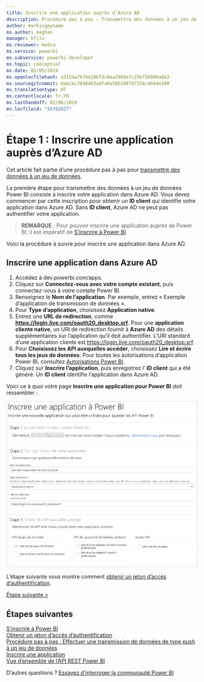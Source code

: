 ```yaml
---
title: Inscrire une application auprès d’Azure AD
description: Procédure pas à pas - Transmettre des données à un jeu de données - Inscrire une application auprès d’Azure AD
author: markingmyname
ms.author: maghan
manager: kfile
ms.reviewer: madia
ms.service: powerbi
ms.subservice: powerbi-developer
ms.topic: conceptual
ms.date: 02/05/2019
ms.openlocfilehash: a3154a7b74d196f3c0aa2969e7c25bf56000a662
ms.sourcegitcommit: 0abcbc7898463adfa6e50b348747256c4b94e360
ms.translationtype: HT
ms.contentlocale: fr-FR
ms.lasthandoff: 02/06/2019
ms.locfileid: "55762027"
---
```

# <a name="step-1-register-an-app-with-azure-ad"></a>Étape 1 : Inscrire une application auprès d’Azure AD

Cet article fait partie d’une procédure pas à pas pour [transmettre des données à un jeu de données](walkthrough-push-data.md).

La première étape pour transmettre des données à un jeu de données Power BI consiste à inscrire votre application dans Azure AD. Vous devez commencer par cette inscription pour obtenir un **ID client** qui identifie votre application dans Azure AD. Sans **ID client**, Azure AD ne peut pas authentifier votre application.

> **REMARQUE** : Pour pouvoir inscrire une application auprès de Power BI, il est impératif de [S’inscrire à Power BI](create-an-azure-active-directory-tenant.md).

Voici la procédure à suivre pour inscrire une application dans Azure AD.

## <a name="register-an-app-in-azure-ad"></a>Inscrire une application dans Azure AD

1. Accédez à dev.powerbi.com/apps.
2. Cliquez sur **Connectez-vous avec votre compte existant**, puis connectez-vous à votre compte Power BI.
3. Renseignez le **Nom de l’application**. Par exemple, entrez « Exemple d’application de transmission de données ».
4. Pour **Type d’application**, choisissez **Application native**.
5. Entrez une **URL de redirection**, comme **https://login.live.com/oauth20_desktop.srf**. Pour une **application cliente native**, un URI de redirection fournit à **Azure AD** des détails supplémentaires sur l’application qu’il doit authentifier. L’URI standard d’une application cliente est https://login.live.com/oauth20_desktop.srf.
6. Pour **Choisissez les API auxquelles accéder**, choisissez **Lire et écrire tous les jeux de données**. Pour toutes les autorisations d’application Power BI, consultez [Autorisations Power BI](power-bi-permissions.md).
7. Cliquez sur **Inscrire l’application**, puis enregistrez l’ **ID client** qui a été généré. Un **ID client** identifie l’application dans Azure AD.

Voici ce à quoi votre page **Inscrire une application pour Power BI** doit ressembler :

![Inscrire une application](media/walkthrough-push-data-register-app-with-azure-ad/powerbi-developer-sample-register-app.png)

L’étape suivante vous montre comment [obtenir un jeton d’accès d’authentification](walkthrough-push-data-get-token.md).

[Étape suivante >](walkthrough-push-data-get-token.md)

## <a name="next-steps"></a>Étapes suivantes

[S’inscrire à Power BI](create-an-azure-active-directory-tenant.md)  
[Obtenir un jeton d’accès d’authentification](walkthrough-push-data-get-token.md)  
[Procédure pas à pas : Effectuer une transmission de données de type push à un jeu de données](walkthrough-push-data.md)  
[Inscrire une application](register-app.md)  
[Vue d’ensemble de l’API REST Power BI](overview-of-power-bi-rest-api.md)  

D’autres questions ? [Essayez d’interroger la communauté Power BI](http://community.powerbi.com/)